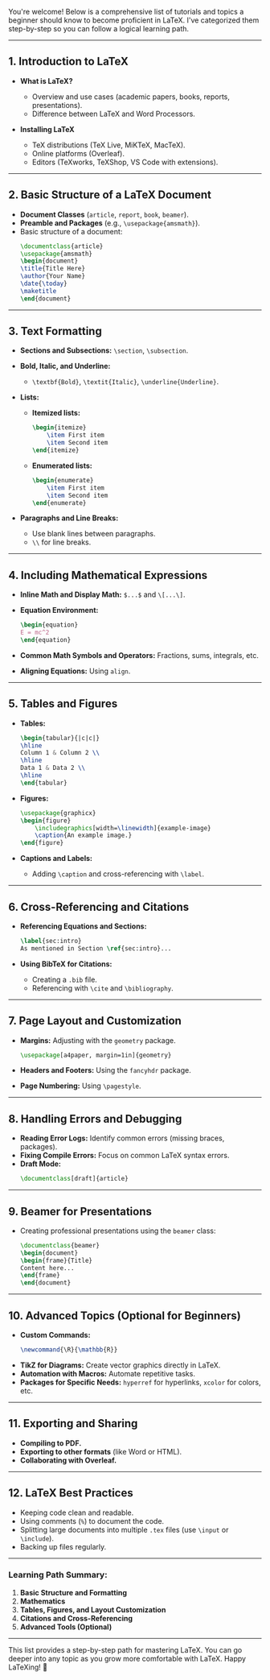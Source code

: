 You're welcome! Below is a comprehensive list of tutorials and topics a beginner should know to become proficient in LaTeX. I've categorized them step-by-step so you can follow a logical learning path.

---

## **1. Introduction to LaTeX**  
- **What is LaTeX?**  
  - Overview and use cases (academic papers, books, reports, presentations).
  - Difference between LaTeX and Word Processors.

- **Installing LaTeX**  
  - TeX distributions (TeX Live, MiKTeX, MacTeX).  
  - Online platforms (Overleaf).  
  - Editors (TeXworks, TeXShop, VS Code with extensions).

---

## **2. Basic Structure of a LaTeX Document**  
- **Document Classes** (`article`, `report`, `book`, `beamer`).  
- **Preamble and Packages** (e.g., `\usepackage{amsmath}`).  
- Basic structure of a document:  
  ```latex
  \documentclass{article}
  \usepackage{amsmath}
  \begin{document}
  \title{Title Here}
  \author{Your Name}
  \date{\today}
  \maketitle
  \end{document}
  ```

---

## **3. Text Formatting**  
- **Sections and Subsections:** `\section`, `\subsection`.  
- **Bold, Italic, and Underline:**  
  - `\textbf{Bold}`, `\textit{Italic}`, `\underline{Underline}`.  
- **Lists:**  
  - **Itemized lists:**  
    ```latex
    \begin{itemize}
        \item First item
        \item Second item
    \end{itemize}
    ```
  - **Enumerated lists:**  
    ```latex
    \begin{enumerate}
        \item First item
        \item Second item
    \end{enumerate}
    ```

- **Paragraphs and Line Breaks:**  
  - Use blank lines between paragraphs.
  - `\\` for line breaks.

---

## **4. Including Mathematical Expressions**  
- **Inline Math and Display Math:** `$...$` and `\[...\]`.  
- **Equation Environment:**  
  ```latex
  \begin{equation}
  E = mc^2
  \end{equation}
  ```

- **Common Math Symbols and Operators:** Fractions, sums, integrals, etc.  
- **Aligning Equations:** Using `align`.

---

## **5. Tables and Figures**  
- **Tables:**  
  ```latex
  \begin{tabular}{|c|c|}
  \hline
  Column 1 & Column 2 \\
  \hline
  Data 1 & Data 2 \\
  \hline
  \end{tabular}
  ```

- **Figures:**  
  ```latex
  \usepackage{graphicx}
  \begin{figure}
      \includegraphics[width=\linewidth]{example-image}
      \caption{An example image.}
  \end{figure}
  ```

- **Captions and Labels:**  
  - Adding `\caption` and cross-referencing with `\label`.

---

## **6. Cross-Referencing and Citations**  
- **Referencing Equations and Sections:**  
  ```latex
  \label{sec:intro}
  As mentioned in Section \ref{sec:intro}...
  ```

- **Using BibTeX for Citations:**  
  - Creating a `.bib` file.  
  - Referencing with `\cite` and `\bibliography`.

---

## **7. Page Layout and Customization**  
- **Margins:** Adjusting with the `geometry` package.  
  ```latex
  \usepackage[a4paper, margin=1in]{geometry}
  ```

- **Headers and Footers:** Using the `fancyhdr` package.  
- **Page Numbering:** Using `\pagestyle`.

---

## **8. Handling Errors and Debugging**  
- **Reading Error Logs:** Identify common errors (missing braces, packages).  
- **Fixing Compile Errors:** Focus on common LaTeX syntax errors.  
- **Draft Mode:**  
  ```latex
  \documentclass[draft]{article}
  ```

---

## **9. Beamer for Presentations**  
- Creating professional presentations using the `beamer` class:
  ```latex
  \documentclass{beamer}
  \begin{document}
  \begin{frame}{Title}
  Content here...
  \end{frame}
  \end{document}
  ```

---

## **10. Advanced Topics (Optional for Beginners)**  
- **Custom Commands:**  
  ```latex
  \newcommand{\R}{\mathbb{R}}
  ```
- **TikZ for Diagrams:** Create vector graphics directly in LaTeX.
- **Automation with Macros:** Automate repetitive tasks.
- **Packages for Specific Needs:** `hyperref` for hyperlinks, `xcolor` for colors, etc.

---

## **11. Exporting and Sharing**  
- **Compiling to PDF.**  
- **Exporting to other formats** (like Word or HTML).  
- **Collaborating with Overleaf.**

---

## **12. LaTeX Best Practices**  
- Keeping code clean and readable.  
- Using comments (`%`) to document the code.  
- Splitting large documents into multiple `.tex` files (use `\input` or `\include`).  
- Backing up files regularly.

---

### Learning Path Summary:
1. **Basic Structure and Formatting**
2. **Mathematics**
3. **Tables, Figures, and Layout Customization**
4. **Citations and Cross-Referencing**
5. **Advanced Tools (Optional)**

---

This list provides a step-by-step path for mastering LaTeX. You can go deeper into any topic as you grow more comfortable with LaTeX. Happy LaTeXing! 🎉
